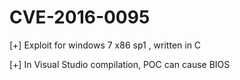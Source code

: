 # CVE-2016-0095

[+] Exploit for windows 7 x86 sp1 , written in C

[+] In Visual Studio compilation, POC can cause BIOS 